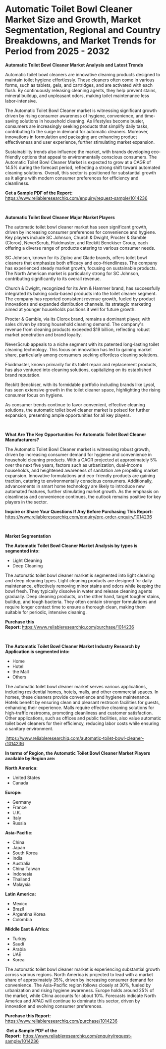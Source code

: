 <p><h1>Automatic Toilet Bowl Cleaner Market Size and Growth, Market Segmentation, Regional and Country Breakdowns, and Market Trends for Period from 2025 -  2032</h1></p><p><strong>Automatic Toilet Bowl Cleaner Market Analysis and Latest Trends</strong></p>
<p><p>Automatic toilet bowl cleaners are innovative cleaning products designed to maintain toilet hygiene effortlessly. These cleaners often come in various forms, such as tablets, gels, and cartridges, and are activated with each flush. By continuously releasing cleaning agents, they help prevent stains, mineral buildup, and unpleasant odors, making toilet maintenance less labor-intensive.</p><p>The Automatic Toilet Bowl Cleaner market is witnessing significant growth driven by rising consumer awareness of hygiene, convenience, and time-saving solutions in household cleaning. As lifestyles become busier, consumers are increasingly seeking products that simplify daily tasks, contributing to the surge in demand for automatic cleaners. Moreover, innovations in formulation and packaging are enhancing product effectiveness and user experience, further stimulating market expansion. </p><p>Sustainability trends also influence the market, with brands developing eco-friendly options that appeal to environmentally conscious consumers. The Automatic Toilet Bowl Cleaner Market is expected to grow at a CAGR of 14.5% during the forecast period, reflecting a strong shift toward automated cleaning solutions. Overall, this sector is positioned for substantial growth as it aligns with modern consumer preferences for efficiency and cleanliness.</p></p>
<p><strong>Get a Sample PDF of the Report:&nbsp;</strong> <a href="https://www.reliableresearchiq.com/enquiry/request-sample/1014236?utm_campaign=3516&utm_medium=2&utm_source=Github&utm_content=ia&utm_term=17042025&utm_id=automatic-toilet-bowl-cleaner">https://www.reliableresearchiq.com/enquiry/request-sample/1014236</a></p>
<p>&nbsp;</p>
<p><strong>Automatic Toilet Bowl Cleaner Major Market Players</strong></p>
<p><p>The automatic toilet bowl cleaner market has seen significant growth, driven by increasing consumer preferences for convenience and hygiene. Key players include SC Johnson, Church & Dwight, Procter & Gamble (Clorox), NeverScrub, Fluidmaster, and Reckitt Benckiser Group, each offering a diverse range of products catering to various consumer needs.</p><p>SC Johnson, known for its Ziploc and Glade brands, offers toilet bowl cleaners that emphasize both efficacy and eco-friendliness. The company has experienced steady market growth, focusing on sustainable products. The North American market is particularly strong for SC Johnson, contributing significantly to its overall revenue.</p><p>Church & Dwight, recognized for its Arm & Hammer brand, has successfully integrated its baking soda-based products into the toilet cleaner segment. The company has reported consistent revenue growth, fueled by product innovations and expanded distribution channels. Its strategic marketing aimed at younger households positions it well for future growth.</p><p>Procter & Gamble, via its Clorox brand, remains a dominant player, with sales driven by strong household cleaning demand. The company's revenue from cleaning products exceeded $19 billion, reflecting robust market penetration and brand loyalty.</p><p>NeverScrub appeals to a niche segment with its patented long-lasting toilet cleaning technology. This focus on innovation has led to gaining market share, particularly among consumers seeking effortless cleaning solutions.</p><p>Fluidmaster, known primarily for its toilet repair and replacement products, has also ventured into cleaning solutions, capitalizing on its established brand reputation.</p><p>Reckitt Benckiser, with its formidable portfolio including brands like Lysol, has seen extensive growth in the toilet cleaner space, highlighting the rising consumer focus on hygiene.</p><p>As consumer trends continue to favor convenient, effective cleaning solutions, the automatic toilet bowl cleaner market is poised for further expansion, presenting ample opportunities for all key players.</p></p>
<p>&nbsp;</p>
<p><strong>What Are The Key Opportunities For Automatic Toilet Bowl Cleaner Manufacturers?</strong></p>
<p><p>The Automatic Toilet Bowl Cleaner market is witnessing robust growth, driven by increasing consumer demand for hygiene and convenience in household cleaning products. With a CAGR projected at approximately 5% over the next five years, factors such as urbanization, dual-income households, and heightened awareness of sanitation are propelling market expansion. Innovative formulations and eco-friendly products are gaining traction, catering to environmentally conscious consumers. Additionally, advancements in smart home technology are likely to introduce new automated features, further stimulating market growth. As the emphasis on cleanliness and convenience continues, the outlook remains positive for key players in the sector.</p></p>
<p><strong>Inquire or Share Your Questions If Any Before Purchasing This Report:</strong> <a href="https://www.reliableresearchiq.com/enquiry/pre-order-enquiry/1014236?utm_campaign=3516&utm_medium=2&utm_source=Github&utm_content=ia&utm_term=17042025&utm_id=automatic-toilet-bowl-cleaner">https://www.reliableresearchiq.com/enquiry/pre-order-enquiry/1014236</a></p>
<p>&nbsp;</p>
<p><strong>Market Segmentation</strong></p>
<p><strong>The Automatic Toilet Bowl Cleaner Market Analysis by types is segmented into:</strong></p>
<p><ul><li>Light Cleaning</li><li>Deep Cleaning</li></ul></p>
<p><p>The automatic toilet bowl cleaner market is segmented into light cleaning and deep cleaning types. Light cleaning products are designed for daily maintenance, effectively removing minor stains and odors while keeping the bowl fresh. They typically dissolve in water and release cleaning agents gradually. Deep cleaning products, on the other hand, target tougher stains, buildup, and tough bacteria. They often contain stronger formulations and require longer contact time to ensure a thorough clean, making them suitable for periodic, intensive cleaning.</p></p>
<p><strong>Purchase this Report:&nbsp;</strong><a href="https://www.reliableresearchiq.com/purchase/1014236?utm_campaign=3516&utm_medium=2&utm_source=Github&utm_content=ia&utm_term=17042025&utm_id=automatic-toilet-bowl-cleaner">https://www.reliableresearchiq.com/purchase/1014236</a></p>
<p>&nbsp;</p>
<p><strong>The Automatic Toilet Bowl Cleaner Market Industry Research by Application is segmented into:</strong></p>
<p><ul><li>Home</li><li>Hotel</li><li>the Mall</li><li>Others</li></ul></p>
<p><p>The automatic toilet bowl cleaner market serves various applications, including residential homes, hotels, malls, and other commercial spaces. In homes, these cleaners provide convenience and hygiene maintenance. Hotels benefit by ensuring clean and pleasant restroom facilities for guests, enhancing their experience. Malls require effective cleaning solutions for high-traffic restrooms, promoting cleanliness and customer satisfaction. Other applications, such as offices and public facilities, also value automatic toilet bowl cleaners for their efficiency, reducing labor costs while ensuring a sanitary environment.</p></p>
<p><a href="https://www.reliableresearchiq.com/automatic-toilet-bowl-cleaner-r1014236?utm_campaign=3516&utm_medium=2&utm_source=Github&utm_content=ia&utm_term=17042025&utm_id=automatic-toilet-bowl-cleaner">&nbsp;https://www.reliableresearchiq.com/automatic-toilet-bowl-cleaner-r1014236</a></p>
<p><strong>In terms of Region, the Automatic Toilet Bowl Cleaner Market Players available by Region are:</strong></p>
<p>
    <p> <strong> North America: </strong>
        <ul>
            <li>United States</li>
            <li>Canada</li>
        </ul>
        </p> 
    <p> <strong> Europe: </strong>
        <ul>
            <li>Germany</li>
            <li>France</li>
            <li>U.K.</li>
            <li>Italy</li>
            <li>Russia</li>
        </ul>
        </p> 
    <p> <strong> Asia-Pacific: </strong>
        <ul>
            <li>China</li>
            <li>Japan</li>
            <li>South Korea</li>
            <li>India</li>
            <li>Australia</li>
            <li>China Taiwan</li>
            <li>Indonesia</li>
            <li>Thailand</li>
            <li>Malaysia</li>
        </ul>
        </p> 
    <p> <strong> Latin America: </strong>
        <ul>
            <li>Mexico</li>
            <li>Brazil</li>
            <li>Argentina Korea</li>
            <li>Colombia</li>
        </ul>
        </p> 
    <p> <strong> Middle East & Africa: </strong>
        <ul>
            <li>Turkey</li>
            <li>Saudi</li>
            <li>Arabia</li>
            <li>UAE</li>
            <li>Korea</li>
        </ul>
    </p>
    </p>
<p><p>The automatic toilet bowl cleaner market is experiencing substantial growth across various regions. North America is projected to lead with a market share of approximately 35%, driven by increasing consumer demand for convenience. The Asia-Pacific region follows closely at 30%, fueled by urbanization and rising hygiene awareness. Europe holds around 25% of the market, while China accounts for about 10%. Forecasts indicate North America and APAC will continue to dominate this sector, driven by innovation and evolving consumer preferences.</p></p>
<p><strong>Purchase this Report: </strong><a href="https://www.reliableresearchiq.com/purchase/1014236?utm_campaign=3516&utm_medium=2&utm_source=Github&utm_content=ia&utm_term=17042025&utm_id=automatic-toilet-bowl-cleaner">https://www.reliableresearchiq.com/purchase/1014236</a></p>
<p>&nbsp;<strong>Get a Sample PDF of the Report:&nbsp;&nbsp;</strong><a href="https://www.reliableresearchiq.com/enquiry/request-sample/1014236?utm_campaign=3516&utm_medium=2&utm_source=Github&utm_content=ia&utm_term=17042025&utm_id=automatic-toilet-bowl-cleaner">https://www.reliableresearchiq.com/enquiry/request-sample/1014236</a></p>
<p><strong></strong></p>
<p><p></p><p></p><p></p></p>